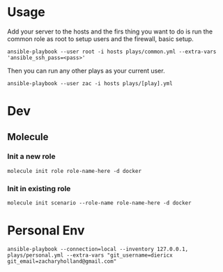 # Usage

Add your server to the hosts and the firs thing you want to do is run the common role as root to setup users
and the firewall, basic setup.

`ansible-playbook --user root -i hosts plays/common.yml --extra-vars 'ansible_ssh_pass=<pass>'`

Then you can run any other plays as your current user.

`ansible-playbook --user zac -i hosts plays/[play].yml`

# Dev
## Molecule

### Init a new role
`molecule init role role-name-here -d docker`

### Init in existing role
`molecule init scenario --role-name role-name-here -d docker`

# Personal Env

```
ansible-playbook --connection=local --inventory 127.0.0.1, plays/personal.yml --extra-vars "git_username=diericx git_email=zacharyholland@gmail.com"
```